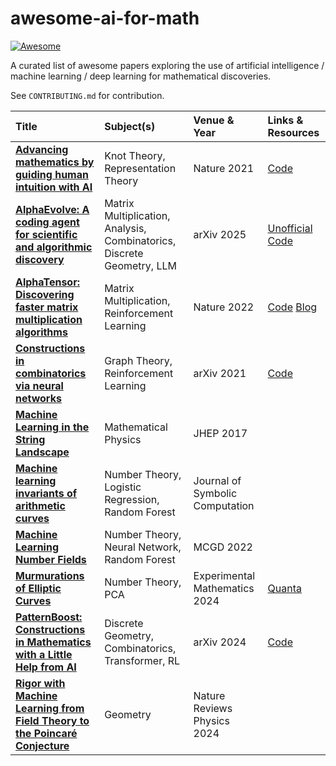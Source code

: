 # awesome-ai-for-math

[![Awesome](https://awesome.re/badge.svg)](https://awesome.re)


A curated list of awesome papers exploring the use of artificial intelligence / machine learning / deep learning for mathematical discoveries.

See `CONTRIBUTING.md` for contribution.

<!-- Table start -->
| Title | Subject(s) | Venue & Year | Links & Resources |
| :--- | :--- | :--- | :--- |
| **[Advancing mathematics by guiding human intuition with AI](https://www.nature.com/articles/s41586-021-04086-x)** | Knot Theory, Representation Theory | Nature 2021 | [Code](https://github.com/google-deepmind/mathematics_conjectures) |
| **[AlphaEvolve: A coding agent for scientific and algorithmic discovery](https://arxiv.org/abs/2506.13131)** | Matrix Multiplication, Analysis, Combinatorics, Discrete Geometry, LLM | arXiv 2025 | [Unofficial Code](https://github.com/codelion/openevolve) |
| **[AlphaTensor: Discovering faster matrix multiplication algorithms](https://www.nature.com/articles/s41586-022-05172-4)** | Matrix Multiplication, Reinforcement Learning | Nature 2022 | [Code](https://github.com/google-deepmind/alphatensor) [Blog](https://deepmind.google/discover/blog/discovering-novel-algorithms-with-alphatensor/) |
| **[Constructions in combinatorics via neural networks](https://arxiv.org/abs/2104.14516)** | Graph Theory, Reinforcement Learning | arXiv 2021 | [Code](https://github.com/zawagner22/cross-entropy-for-combinatorics) |
| **[Machine Learning in the String Landscape](https://link.springer.com/article/10.1007/JHEP09(2017)157)** | Mathematical Physics | JHEP 2017 | |
| **[Machine learning invariants of arithmetic curves](https://www.sciencedirect.com/science/article/pii/S0747717122000839)** | Number Theory, Logistic Regression, Random Forest | Journal of Symbolic Computation | |
| **[Machine Learning Number Fields](https://link.intlpress.com/JDetail/1806620813564551169)** | Number Theory, Neural Network, Random Forest | MCGD 2022 | |
| **[Murmurations of Elliptic Curves](https://www.tandfonline.com/doi/abs/10.1080/10586458.2024.2382361)** | Number Theory, PCA | Experimental Mathematics 2024 | [Quanta](https://www.quantamagazine.org/elliptic-curve-murmurations-found-with-ai-take-flight-20240305/) |
| **[PatternBoost: Constructions in Mathematics with a Little Help from AI](https://arxiv.org/abs/2411.00566)** | Discrete Geometry, Combinatorics, Transformer, RL | arXiv 2024 | [Code](https://github.com/zawagner22/transformers_math_experiments) |
| **[Rigor with Machine Learning from Field Theory to the Poincaré Conjecture](https://www.nature.com/articles/s42254-024-00709-0)** | Geometry | Nature Reviews Physics 2024 | |
<!-- Table end -->